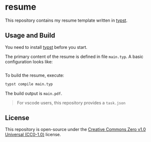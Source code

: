 # resume

This repository contains my resume template written in [typst].

## Usage and Build

You need to install [typst] before you start.

The primary content of the resume is defined in file `main.typ`.
A basic configuration looks like:

```typst

```

To build the resume, execute:

```bash
typst compile main.typ
```

The build output is `main.pdf`.

> For vscode users, this repository provides a `task.json`

## License

This repository is open-source under the [Creative Commons Zero v1.0 Universal (CC0-1.0)](./LICENSE) license.

[typst]: (https://typst.app/)
